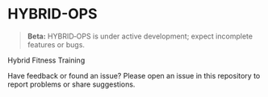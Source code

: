 # HYBRID-OPS
> **Beta:** HYBRID‑OPS is under active development; expect incomplete features or bugs.

Hybrid Fitness Training

Have feedback or found an issue? Please open an issue in this repository to report problems or share suggestions.
